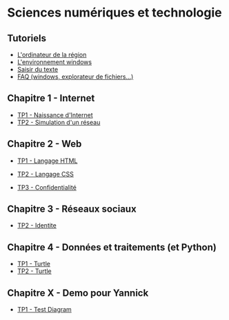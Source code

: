 # Sciences numériques et technologie

## Tutoriels

- [L'ordinateur de la r&eacute;gion](tutoriels/ordinateur.md)
- [L'environnement windows](tutoriels/windows.md)
- [Saisir du texte](tutoriels/saisie-de-texte.md)
- [FAQ (windows, explorateur de fichiers...)](tutoriels/faq.md)

<!---
- [L'Environnement Numérique de Travail (ENT)](tutoriels/ent.md)
- [Le langage Python](tutoriels/python.md)
-->

## Chapitre 1 - Internet

- [TP1 - Naissance d'Internet](01-internet/tp1-naissance-internet.md)
- [TP2 - Simulation d'un réseau](01-internet/tp2-simulation-reseau.md)

## Chapitre 2 - Web

- [TP1 - Langage HTML](02-web/tp1-langage-html.md)
- [TP2 - Langage CSS](02-web/tp2-langage-css.md)

- [TP3 - Confidentialit&eacute;](02-web/tp3-confidentialite.md)
<!---
- [Projet minisite](02-web/prj-minisite.md)
-->

## Chapitre 3 - R&eacute;seaux sociaux
- [TP2 - Identite](03-reseaux-sociaux/tp2_identite_numerique_et_cyberviolence.md)

## Chapitre 4 - Donn&eacute;es et traitements (et Python)
- [TP1 - Turtle](04-processing/tp1_python_turtle.md)
- [TP2 - Turtle](04-processing/tp2_python_turtle2.md)




## Chapitre X - Demo pour Yannick
- [TP1 - Test Diagram](0X-test/tp1-test-diagram.md)

